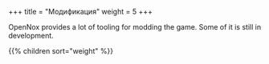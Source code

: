 +++
title = "Модификация"
weight = 5
+++

OpenNox provides a lot of tooling for modding the game. Some of it is still in development.

{{% children sort="weight" %}}